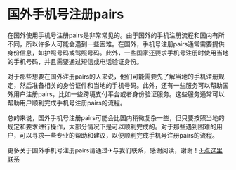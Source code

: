 # 国外手机号注册pairs

在国外使用手机号注册pairs是非常常见的。由于国外的手机注册流程和国内有所不同，所以许多人可能会遇到一些困难。在国外，手机号注册pairs通常需要提供身份信息，如护照号码或驾照号码。此外，一些国家还要求手机号注册时使用当地的手机号码，并且需要通过短信或电话验证身份。

对于那些想要在国外注册pairs的人来说，他们可能需要先了解当地的手机注册规定，然后准备相关的身份证件和当地的手机号码。此外，还有一些服务可以帮助国外用户注册pairs，比如一些跨境支付平台或者身份验证服务。这些服务通常可以帮助用户顺利完成手机号注册pairs的流程。

总的来说，国外手机号注册pairs可能会比国内稍微复杂一些，但只要按照当地的规定和要求进行操作，大部分情况下是可以顺利完成的。对于那些遇到困难的用户，可以寻求一些专业的帮助和建议，以便顺利完成手机号注册pairs的流程。

更多关于国外手机号注册pairs请通过✈与我们联系，感谢阅读，谢谢！[✈点这里联系](https://www.k02.cc)